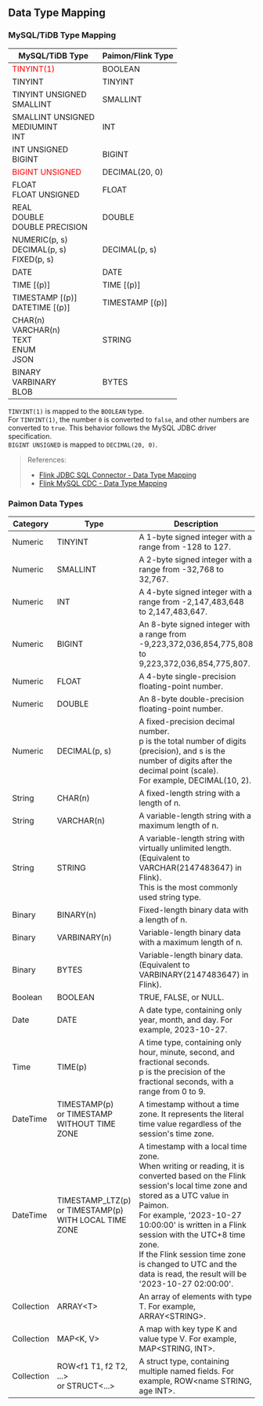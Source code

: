 ## Data Type Mapping <!-- {docsify-ignore} -->

### MySQL/TiDB Type Mapping
|MySQL/TiDB Type								    |Paimon/Flink Type	|
|--												|--					|
|<font color=red>TINYINT(1)</font>				|BOOLEAN			|
|TINYINT										|TINYINT			|
|TINYINT UNSIGNED<br>SMALLINT					|SMALLINT			|
|SMALLINT UNSIGNED<br>MEDIUMINT<br>INT			|INT				|
|INT UNSIGNED<br>BIGINT							|BIGINT				|
|<font color=red>BIGINT UNSIGNED</font>			|DECIMAL(20, 0)		|
|FLOAT<br>FLOAT UNSIGNED						|FLOAT				|
|REAL<br>DOUBLE<br>DOUBLE PRECISION				|DOUBLE				|
|NUMERIC(p, s)<br>DECIMAL(p, s)<br>FIXED(p, s)	|DECIMAL(p, s)		|
|DATE											|DATE				|
|TIME [(p)]										|TIME [(p)]			|
|TIMESTAMP [(p)]<br>DATETIME [(p)]				|TIMESTAMP [(p)]	|
|CHAR(n)<br>VARCHAR(n)<br>TEXT<br>ENUM<br>JSON	|STRING				|
|BINARY<br>VARBINARY<br>BLOB					|BYTES				|

`TINYINT(1)` is mapped to the `BOOLEAN` type.<br>
For `TINYINT(1)`, the number `0` is converted to `false`, and other numbers are converted to `true`. This behavior follows the MySQL JDBC driver specification.<br>
`BIGINT UNSIGNED` is mapped to `DECIMAL(20, 0)`.

> References:
> - [Flink JDBC SQL Connector - Data Type Mapping](https://nightlies.apache.org/flink/flink-docs-release-2.0/docs/connectors/table/jdbc/#data-type-mapping)
> - [Flink MySQL CDC - Data Type Mapping](https://nightlies.apache.org/flink/flink-cdc-docs-release-3.3/docs/connectors/flink-sources/mysql-cdc/#data-type-mapping)


### Paimon Data Types
|Category|Type	|Description																					|
|--|--							|--																						|
|Numeric|TINYINT					| A 1-byte signed integer with a range from -128 to 127.													|
|Numeric|SMALLINT					| A 2-byte signed integer with a range from -32,768 to 32,767.											|
|Numeric|INT						| A 4-byte signed integer with a range from -2,147,483,648 to 2,147,483,647.								|
|Numeric|BIGINT						| An 8-byte signed integer with a range from -9,223,372,036,854,775,808 to 9,223,372,036,854,775,807.		|
|Numeric|FLOAT						| A 4-byte single-precision floating-point number.																	|
|Numeric|DOUBLE						| An 8-byte double-precision floating-point number.																	|
|Numeric|DECIMAL(p, s)				| A fixed-precision decimal number.<br>p is the total number of digits (precision), and s is the number of digits after the decimal point (scale).<br>For example, DECIMAL(10, 2).	|										|
|String|CHAR(n)| A fixed-length string with a length of n.                                                                      |
|String|VARCHAR(n)| A variable-length string with a maximum length of n.                                                               |
|String|STRING| A variable-length string with virtually unlimited length.<br>(Equivalent to VARCHAR(2147483647) in Flink).<br>This is the most commonly used string type.|
|Binary|BINARY(n)| Fixed-length binary data with a length of n.                                                               |
|Binary|VARBINARY(n)| Variable-length binary data with a maximum length of n.                                                        |
|Binary|BYTES| Variable-length binary data.<br>(Equivalent to VARBINARY(2147483647) in Flink).											|
|Boolean|BOOLEAN| TRUE, FALSE, or NULL.|										|
|Date|DATE| A date type, containing only year, month, and day. For example, 2023-10-27.|
|Time|TIME(p)| A time type, containing only hour, minute, second, and fractional seconds.<br>p is the precision of the fractional seconds, with a range from 0 to 9.|
|DateTime|TIMESTAMP(p) <br>or TIMESTAMP WITHOUT TIME ZONE| A timestamp without a time zone. It represents the literal time value regardless of the session's time zone.|
|DateTime|TIMESTAMP_LTZ(p) <br>or TIMESTAMP(p) WITH LOCAL TIME ZONE| A timestamp with a local time zone.<br>When writing or reading, it is converted based on the Flink session's local time zone and stored as a UTC value in Paimon.<br>For example, '2023-10-27 10:00:00' is written in a Flink session with the UTC+8 time zone.<br>If the Flink session time zone is changed to UTC and the data is read, the result will be '2023-10-27 02:00:00'.|											|
|Collection|ARRAY\<T\>								| An array of elements with type T. For example, ARRAY\<STRING\>.						|
|Collection|MAP\<K, V\>								| A map with key type K and value type V. For example, MAP\<STRING, INT\>.			|
|Collection|ROW\<f1 T1, f2 T2, ...\> <br>or STRUCT\<...\>	| A struct type, containing multiple named fields. For example, ROW\<name STRING, age INT\>.	|